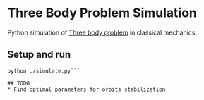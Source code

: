 # Three Body Problem Simulation
Python simulation of [Three body problem](https://en.wikipedia.org/wiki/Three-body_problem) in classical mechanics.  


## Setup and run
```pip install -r requirements.txt
python ./simulate.py```

## TODO
* Find optimal parameters for orbits stabilization

